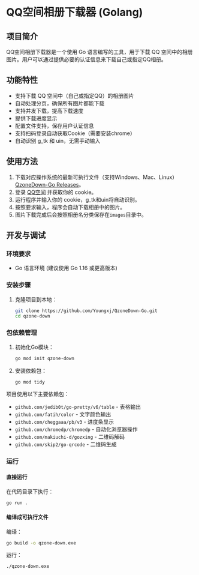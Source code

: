 # QQ空间相册下载器 (Golang)

## 项目简介

QQ空间相册下载器是一个使用 Go 语言编写的工具，用于下载 QQ 空间中的相册图片。用户可以通过提供必要的认证信息来下载自己或指定QQ相册。

## 功能特性

- 支持下载 QQ 空间中（自己或指定QQ）的相册图片
- 自动处理分页，确保所有图片都能下载
- 支持并发下载，提高下载速度
- 提供下载进度显示
- 配置文件支持，保存用户认证信息
- 支持扫码登录自动获取Cookie（需要安装chrome）
- 自动识别 g_tk 和 uin，无需手动输入

## 使用方法

1. 下载对应操作系统的最新可执行文件（支持Windows、Mac、Linux）[QzoneDown-Go Releases](https://github.com/Youngxj/QzoneDown-Go/releases)。
2. 登录 [QQ空间](https://qzone.qq.com) 并获取你的 cookie。
3. 运行程序并输入你的 cookie，g_tk和uin将自动识别。
4. 按照要求输入，程序会自动下载相册中的图片。
5. 图片下载完成后会按照相册名分类保存在`images`目录中。

## 开发与调试

### 环境要求

- Go 语言环境 (建议使用 Go 1.16 或更高版本)

### 安装步骤

1. 克隆项目到本地：
   ```bash
   git clone https://github.com/Youngxj/QzoneDown-Go.git
   cd qzone-down
   ```

### 包依赖管理

1. 初始化Go模块：
   ```bash
   go mod init qzone-down
   ```

2. 安装依赖包：
   ```bash
   go mod tidy
   ```

项目使用以下主要依赖包：

- `github.com/jedib0t/go-pretty/v6/table` - 表格输出
- `github.com/fatih/color` - 文字颜色输出
- `github.com/cheggaaa/pb/v3` - 进度条显示
- `github.com/chromedp/chromedp` - 自动化浏览器操作
- `github.com/makiuchi-d/gozxing` - 二维码解码
- `github.com/skip2/go-qrcode` - 二维码生成

### 运行

#### 直接运行

在代码目录下执行：

```bash
go run .
```

#### 编译成可执行文件

编译：

```bash
go build -o qzone-down.exe
```

运行：

```bash
./qzone-down.exe
```